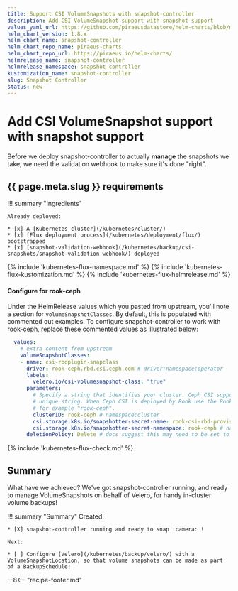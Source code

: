 ```yaml
---
title: Support CSI VolumeSnapshots with snapshot-controller
description: Add CSI VolumeSnapshot support with snapshot support
values_yaml_url: https://github.com/piraeusdatastore/helm-charts/blob/main/charts/snapshot-controller/values.yaml
helm_chart_version: 1.8.x
helm_chart_name: snapshot-controller
helm_chart_repo_name: piraeus-charts
helm_chart_repo_url: https://piraeus.io/helm-charts/
helmrelease_name: snapshot-controller
helmrelease_namespace: snapshot-controller
kustomization_name: snapshot-controller
slug: Snapshot Controller
status: new
---
```


# Add CSI VolumeSnapshot support with snapshot support

Before we deploy snapshot-controller to actually **manage** the snapshots we take, we need the validation webhook to make sure it's done "right".

## {{ page.meta.slug }} requirements

!!! summary "Ingredients"

    Already deployed:

    * [x] A [Kubernetes cluster](/kubernetes/cluster/)
    * [x] [Flux deployment process](/kubernetes/deployment/flux/) bootstrapped
    * [x] [snapshot-validation-webhook](/kubernetes/backup/csi-snapshots/snapshot-validation-webhook/) deployed

{% include 'kubernetes-flux-namespace.md' %}
{% include 'kubernetes-flux-kustomization.md' %}
{% include 'kubernetes-flux-helmrelease.md' %}

#### Configure for rook-ceph

Under the HelmRelease values which you pasted from upstream, you'll note a section for `volumeSnapshotClasses`. By default, this is populated with commented out examples. To configure snapshot-controller to work with rook-ceph, replace these commented values as illustrated below:

```yaml  title="/{{ page.meta.helmrelease_namespace }}/helmrelease-{{ page.meta.helmrelease_name }}.yaml (continued)"
  values:
    # extra content from upstream
    volumeSnapshotClasses:
    - name: csi-rbdplugin-snapclass
      driver: rook-ceph.rbd.csi.ceph.com # driver:namespace:operator
      labels:
        velero.io/csi-volumesnapshot-class: "true"
      parameters:
        # Specify a string that identifies your cluster. Ceph CSI supports any
        # unique string. When Ceph CSI is deployed by Rook use the Rook namespace,
        # for example "rook-ceph".
        clusterID: rook-ceph # namespace:cluster
        csi.storage.k8s.io/snapshotter-secret-name: rook-csi-rbd-provisioner
        csi.storage.k8s.io/snapshotter-secret-namespace: rook-ceph # namespace:cluster
      deletionPolicy: Delete # docs suggest this may need to be set to "Retain" for restoring
```

{% include 'kubernetes-flux-check.md' %}

## Summary

What have we achieved? We've got snapshot-controller running, and ready to manage VolumeSnapshots on behalf of Velero, for handy in-cluster volume backups!

!!! summary "Summary"
    Created:

    * [X] snapshot-controller running and ready to snap :camera: !

    Next:

    * [ ] Configure [Velero](/kubernetes/backup/velero/) with a VolumeSnapshotLocation, so that volume snapshots can be made as part of a BackupSchedule!

--8<-- "recipe-footer.md"
